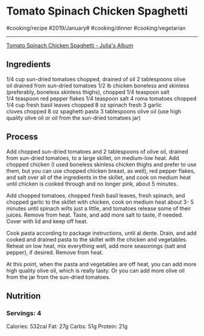 # Tomato Spinach Chicken Spaghetti
#cooking/recipe #2019/January# #cooking/dinner #cooking/vegetarian
- - - -
[Tomato Spinach Chicken Spaghetti - Julia's Album](https://juliasalbum.com/tomato-spinach-chicken-spaghetti/)

## Ingredients
1/4 cup sun-dried tomatoes chopped, drained of oil
2 tablespoons olive oil drained from sun-dried tomatoes
1/2 lb chicken boneless and skinless (preferably, boneless skinless thighs), chopped
1/4 teaspoon salt
1/4 teaspoon red pepper flakes
1/4 teaspoon salt
4 roma tomatoes chopped
1/4 cup fresh basil leaves chopped
8 oz spinach fresh
3 garlic cloves chopped
8 oz spaghetti pasta
3 tablespoons olive oil (use high quality olive oil or oil from the sun-dried tomatoes jar)

## Process
Add chopped sun-dried tomatoes and 2 tablespoons of olive oil, drained from sun-dried tomatoes, to a large skillet, on medium-low heat. Add chopped chicken (I used boneless skinless chicken thighs and prefer to use them, but you can use chopped chicken breast, as well), red pepper flakes, and salt over all of the ingredients in the skillet, and cook on medium heat until chicken is cooked through and no longer pink, about 5 minutes.

Add chopped tomatoes, chopped fresh basil leaves, fresh spinach, and chopped garlic to the skillet with chicken, cook on medium heat about 3- 5 minutes until spinach wilts just a little, and tomatoes release some of their juices. Remove from heat. Taste, and add more salt to taste, if needed. Cover with lid and keep off heat.

Cook pasta according to package instructions, until al dente. Drain, and add cooked and drained pasta to the skillet with the chicken and vegetables. Reheat on low heat, mix everything well, add more seasonings (salt and pepper), if desired. Remove from heat.

At this point, when the pasta and vegetables are off heat, you can add more high quality olive oil, which is really tasty. Or you can add more olive oil from the jar from the sun-dried tomatoes.

## Nutrition
### Servings: 4
Calories: 532cal
Fat: 27g
Carbs: 51g
Protein: 21g